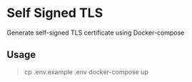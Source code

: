 # Self Signed TLS

Generate self-signed TLS certificate using Docker-compose

## Usage
>cp .env.example .env
>docker-compose up